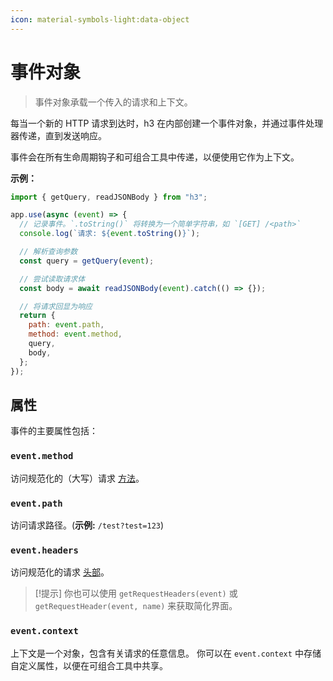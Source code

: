 ```yaml
---
icon: material-symbols-light:data-object
---
```


# 事件对象

> 事件对象承载一个传入的请求和上下文。

每当一个新的 HTTP 请求到达时，h3 在内部创建一个事件对象，并通过事件处理器传递，直到发送响应。

事件会在所有生命周期钩子和可组合工具中传递，以便使用它作为上下文。

**示例：**

```js
import { getQuery, readJSONBody } from "h3";

app.use(async (event) => {
  // 记录事件。`.toString()` 将转换为一个简单字符串，如 `[GET] /<path>`
  console.log(`请求: ${event.toString()}`);

  // 解析查询参数
  const query = getQuery(event);

  // 尝试读取请求体
  const body = await readJSONBody(event).catch(() => {});

  // 将请求回显为响应
  return {
    path: event.path,
    method: event.method,
    query,
    body,
  };
});
```

## 属性

事件的主要属性包括：

### `event.method`

访问规范化的（大写）请求 [方法](https://developer.mozilla.org/en-US/docs/Web/HTTP/Methods)。

### `event.path`

访问请求路径。(**示例:** `/test?test=123`)

### `event.headers`

访问规范化的请求 [头部](https://developer.mozilla.org/en-US/docs/Web/API/Headers)。

> [!提示]
> 你也可以使用 `getRequestHeaders(event)` 或 `getRequestHeader(event, name)` 来获取简化界面。

### `event.context`

上下文是一个对象，包含有关请求的任意信息。
你可以在 `event.context` 中存储自定义属性，以便在可组合工具中共享。
